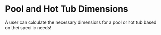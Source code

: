 #  Pool and Hot Tub Dimensions
A user can calculate the necessary dimensions for a pool or hot tub based on thei specific needs!

